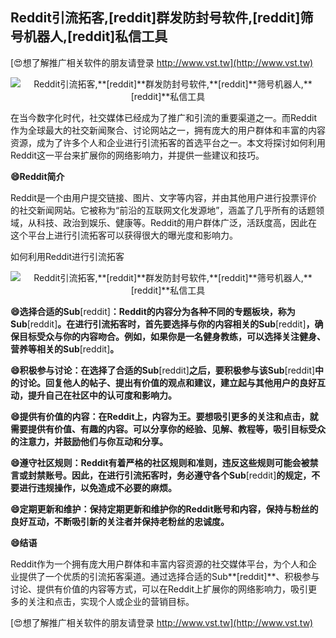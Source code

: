 ## **Reddit引流拓客,**[reddit]**群发防封号软件,**[reddit]**筛号机器人,**[reddit]**私信工具**

[😍想了解推广相关软件的朋友请登录 http://www.vst.tw](http://www.vst.tw)

 <center><img src="https://vst.tw/MP4/tuiguang/png/3.png" alt="Reddit引流拓客,**[reddit]**群发防封号软件,**[reddit]**筛号机器人,**[reddit]**私信工具"></center>

在当今数字化时代，社交媒体已经成为了推广和引流的重要渠道之一。而Reddit作为全球最大的社交新闻聚合、讨论网站之一，拥有庞大的用户群体和丰富的内容资源，成为了许多个人和企业进行引流拓客的首选平台之一。本文将探讨如何利用Reddit这一平台来扩展你的网络影响力，并提供一些建议和技巧。

**😄Reddit简介**

Reddit是一个由用户提交链接、图片、文字等内容，并由其他用户进行投票评价的社交新闻网站。它被称为“前沿的互联网文化发源地”，涵盖了几乎所有的话题领域，从科技、政治到娱乐、健康等。Reddit的用户群体广泛，活跃度高，因此在这个平台上进行引流拓客可以获得很大的曝光度和影响力。

如何利用Reddit进行引流拓客

 <center><img src="https://vst.tw/MP4/tuiguang/png/5.png" alt="Reddit引流拓客,**[reddit]**群发防封号软件,**[reddit]**筛号机器人,**[reddit]**私信工具"></center>

**😄选择合适的Sub**[reddit]**：Reddit的内容分为各种不同的专题板块，称为Sub**[reddit]**。在进行引流拓客时，首先要选择与你的内容相关的Sub**[reddit]**，确保目标受众与你的内容吻合。例如，如果你是一名健身教练，可以选择关注健身、营养等相关的Sub**[reddit]**。**

**😄积极参与讨论：在选择了合适的Sub**[reddit]**之后，要积极参与该Sub**[reddit]**中的讨论。回复他人的帖子、提出有价值的观点和建议，建立起与其他用户的良好互动，提升自己在社区中的认可度和影响力。**

**😄提供有价值的内容：在Reddit上，内容为王。要想吸引更多的关注和点击，就需要提供有价值、有趣的内容。可以分享你的经验、见解、教程等，吸引目标受众的注意力，并鼓励他们与你互动和分享。**

**😄遵守社区规则：Reddit有着严格的社区规则和准则，违反这些规则可能会被禁言或封禁账号。因此，在进行引流拓客时，务必遵守各个Sub**[reddit]**的规定，不要进行违规操作，以免造成不必要的麻烦。**

**😄定期更新和维护：保持定期更新和维护你的Reddit账号和内容，保持与粉丝的良好互动，不断吸引新的关注者并保持老粉丝的忠诚度。**

**😄结语**

Reddit作为一个拥有庞大用户群体和丰富内容资源的社交媒体平台，为个人和企业提供了一个优质的引流拓客渠道。通过选择合适的Sub**[reddit]**、积极参与讨论、提供有价值的内容等方式，可以在Reddit上扩展你的网络影响力，吸引更多的关注和点击，实现个人或企业的营销目标。

[😍想了解推广相关软件的朋友请登录 http://www.vst.tw](http://www.vst.tw)



